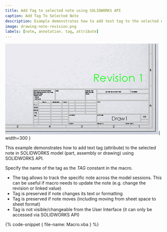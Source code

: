 ```yaml
---
title: Add Tag to selected note using SOLIDWORKS API
caption: Add Tag To Selected Note
description: Example demonstrates how to add text tag to the selected note in SOLIDWORKS model
image: drawing-note-revision.png
labels: [note, annotation. tag, attribute]
---
```

![Note with revision number in SOLIDWORKS drawing](drawing-note-revision.png){ width=300 }

This example demonstrates how to add text tag (attribute) to the selected note in SOLIDWORKS model (part, assembly or drawing) using SOLIDWORKS API.

Specify the name of the tag as the *TAG* constant in the macro.

* The tag allows to track the specific note across the model sessions. This can be useful if macro needs to update the note (e.g. change the revision or linked value)
* Tag is preserved if note changes its text or formatting
* Tag is preserved if note moves (including moving from sheet space to sheet format)
* Tag is not visible/changeable from the User Interface (it can only be accessed via SOLIDWORKS API)

{% code-snippet { file-name: Macro.vba } %}
